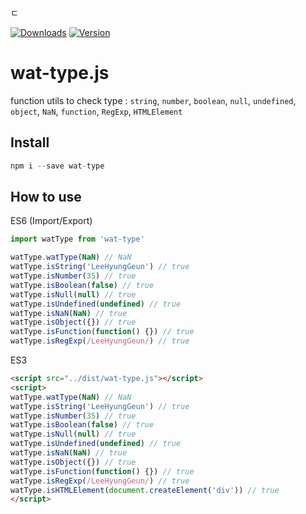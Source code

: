 ㄷ<p align="left">
  <a href="https://npmcharts.com/compare/wat-type?minimal=true"><img src="https://img.shields.io/npm/dm/wat-type.svg" alt="Downloads"></a>
    <a href="https://www.npmjs.com/package/wat-type"><img src="https://img.shields.io/npm/v/wat-type.svg" alt="Version"></a>
</p>

# wat-type.js
function utils to check type
: `string`, `number`, `boolean`, `null`, `undefined`, `object`, `NaN`, `function`, `RegExp`, `HTMLElement`

## Install
``` js
npm i --save wat-type
```

## How to use
ES6 (Import/Export)
``` js
import watType from 'wat-type'

watType.watType(NaN) // NaN
watType.isString('LeeHyungGeun') // true
watType.isNumber(35) // true
watType.isBoolean(false) // true
watType.isNull(null) // true
watType.isUndefined(undefined) // true
watType.isNaN(NaN) // true
watType.isObject({}) // true
watType.isFunction(function() {}) // true
watType.isRegExp(/LeeHyungGeun/) // true
```

ES3
``` html
<script src="../dist/wat-type.js"></script>
<script>
watType.watType(NaN) // NaN
watType.isString('LeeHyungGeun') // true
watType.isNumber(35) // true
watType.isBoolean(false) // true
watType.isNull(null) // true
watType.isUndefined(undefined) // true
watType.isNaN(NaN) // true
watType.isObject({}) // true
watType.isFunction(function() {}) // true
watType.isRegExp(/LeeHyungGeun/) // true
watType.isHTMLElement(document.createElement('div')) // true
</script>
```

